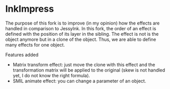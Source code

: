 InkImpress
==========

The purpose of this fork is to improve (in my opinion) how the effects are handled in comparison to JessyInk. In this fork, the order of an effect is defined with the position of its layer in the sibling. The effect is not is the object anymore but in a clone of the object. Thus, we are able to define many effects for one object.

Features added
  - Matrix transform effect: just move the clone with this effect and the transformation matrix will be applied to the original (skew is not handled yet, I do not know the right formula).
  - SMIL animate effect: you can change a parameter of an object.
